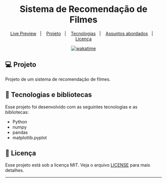 <h1 align="center">
  Sistema de Recomendação de Filmes
</h1>

<p align="center">
  <a href="#">Live Preview</a>&nbsp;&nbsp;&nbsp;|&nbsp;&nbsp;&nbsp;
  <a href="#-projeto">Projeto</a>&nbsp;&nbsp;&nbsp;|&nbsp;&nbsp;&nbsp;
  <a href="#-tecnologias-e-bibliotecas">Tecnologias</a>&nbsp;&nbsp;&nbsp;|&nbsp;&nbsp;&nbsp;
  <a href="#-assuntos-abordados">Assuntos abordados</a>&nbsp;&nbsp;&nbsp;|&nbsp;&nbsp;&nbsp;
  <a href="#memo-licença">Licença</a>
</p>

<p align="center">
<a href="https://wakatime.com/badge/user/68660678-6b86-4b78-98df-f5f41a37e1bc/project/74d9b7ab-10c0-46be-a088-82e3dd3ceca5"><img src="https://wakatime.com/badge/user/68660678-6b86-4b78-98df-f5f41a37e1bc/project/74d9b7ab-10c0-46be-a088-82e3dd3ceca5.svg" alt="wakatime"></a>
</p>

## 💻 Projeto

Projeto de um sistema de recomendação de filmes.

## 🚀 Tecnologias e bibliotecas

Esse projeto foi desenvolvido com as seguintes tecnologias e as bibliotecas:

- Python
- numpy
- pandas
- matplotlib.pyplot

## :memo: Licença

Esse projeto está sob a licença MIT. Veja o arquivo [LICENSE](LICENSE) para mais detalhes.

---

